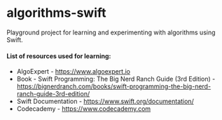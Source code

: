 # algorithms-swift

Playground project for learning and experimenting with algorithms using Swift.

#### List of resources used for learning:
* AlgoExpert - https://www.algoexpert.io
* Book - Swift Programming: The Big Nerd Ranch Guide (3rd Edition) -  
  https://bignerdranch.com/books/swift-programming-the-big-nerd-ranch-guide-3rd-edition/
* Swift Documentation - https://www.swift.org/documentation/
* Codecademy - https://www.codecademy.com